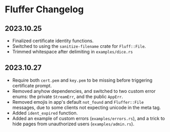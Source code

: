 # Fluffer Changelog

## 2023.10.25
* Finalized certificate identity functions.
* Switched to using the `sanitize-filename` crate for `Fluff::File`.
* Trimmed whitespace after delimiting in `examples/dice.rs`

## 2023.10.27
* Require both `cert.pem` and `key.pem` to be missing before triggering
  certificate prompt.
* Removed anyhow dependencies, and switched to two custom error enums: the
  private `StreamErr`, and the public `AppErr`.
* Removed emojis in app's default `not_found` and `Fluffer::File` messages, due
  to some clients not expecting unicode in the meta tag.
* Added `ident_expired` function.
* Added an example of custom errors (`examples/errors.rs`), and a trick to hide
  pages from unauthorized users (`examples/admin.rs`).
